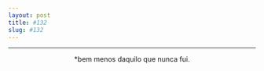 ```yaml
---
layout: post
title: #132
slug: #132
---
```

---
<p class="description" style="text-align: center;">
*bem menos daquilo que nunca fui.
